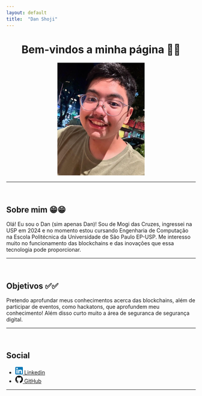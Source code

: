 ```yaml
---
layout: default
title:  "Dan Shoji"
---
```

<h1 style="text-align: center;"> Bem-vindos a minha página 🥳🥳 </h1>


<center><img src="..\assets\dankiyochi.png" alt="EU!" style="height: 300px"></center>


--- 
<br>

## Sobre mim 😁😁

Olá! Eu sou o Dan (sim apenas Dan)!
Sou de Mogi das Cruzes, ingressei na USP em 2024 e no momento estou cursando Engenharia de Computação na Escola Politécnica da Universidade de São Paulo EP-USP.
Me interesso muito no funcionamento das blockchains e das inovações que essa tecnologia pode proporcionar.

---
<br>

## Objetivos ✅✅

Pretendo aprofundar meus conhecimentos acerca das blockchains, além de participar de eventos, como hackatons, que aprofundem meu conhecimento! 
Além disso curto muito a área de seguranca de segurança digital.


---
<br>


## Social 

- <a href="www.linkedin.com/in/dan-kiyochi-shoji"><img src="../assets/logo_linkedin.png" alt="Linkedin" style="height: 20px"> Linkedin</a>
- <a href="https://github.com/kiyochii"><img src="../assets/logo_github.png" alt="GitHub" style="height: 20px"> GitHub</a>


---
